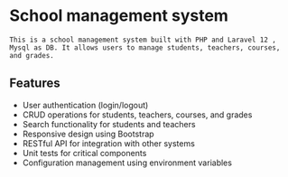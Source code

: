 School management system
========================
    This is a school management system built with PHP and Laravel 12 , Mysql as DB. It allows users to manage students, teachers, courses, and grades.
Features
--------

- User authentication (login/logout)
- CRUD operations for students, teachers, courses, and grades
- Search functionality for students and teachers
- Responsive design using Bootstrap
- RESTful API for integration with other systems
- Unit tests for critical components
- Configuration management using environment variables
